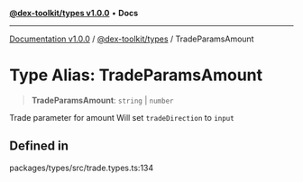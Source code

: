 [**@dex-toolkit/types v1.0.0**](../README.md) • **Docs**

***

[Documentation v1.0.0](../../../packages.md) / [@dex-toolkit/types](../README.md) / TradeParamsAmount

# Type Alias: TradeParamsAmount

> **TradeParamsAmount**: `string` \| `number`

Trade parameter for amount
Will set `tradeDirection` to `input`

## Defined in

packages/types/src/trade.types.ts:134
